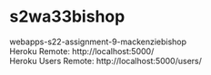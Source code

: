# s2wa33bishop
webapps-s22-assignment-9-mackenziebishop\
Heroku Remote: http://localhost:5000/ \
Heroku Users Remote: http://localhost:5000/users/
